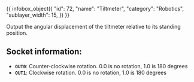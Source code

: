 {{ infobox_object({
	"id": 72,
	"name": "Tiltmeter",
	"category": "Robotics",
	"sublayer_width": 15,
}) }}

Output the angular displacement of the tiltmeter relative to its standing position.

## Socket information:
- **`OUT0`**: Counter-clockwise rotation. 0.0 is no rotation, 1.0 is 180 degrees
- **`OUT1`**: Clockwise rotation. 0.0 is no rotation, 1.0 is 180 degrees